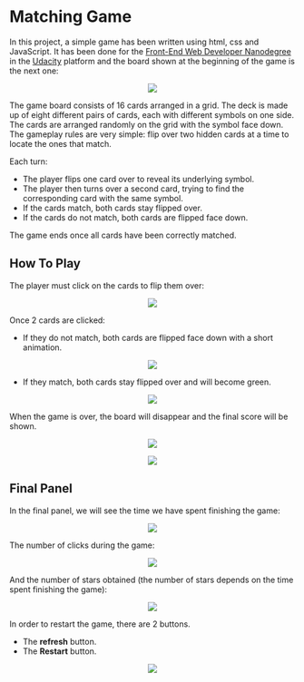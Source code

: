 Matching Game
================

In this project, a simple game has been written using html, css and
JavaScript. It has been done for the [Front-End Web Developer Nanodegree](https://eu.udacity.com/course/front-end-web-developer-nanodegree--nd001) in the [Udacity](https://eu.udacity.com/) platform and the board shown at the beginning of the game is the next one:

<p align="center">

<img src="images/Beginning.png">

</p>

The game board consists of 16 cards arranged in a grid. The deck is made
up of eight different pairs of cards, each with different symbols on one
side. The cards are arranged randomly on the grid with the symbol face
down. The gameplay rules are very simple: flip over two hidden cards at
a time to locate the ones that match.

Each turn:

  - The player flips one card over to reveal its underlying symbol.
  - The player then turns over a second card, trying to find the
    corresponding card with the same symbol.
  - If the cards match, both cards stay flipped over.
  - If the cards do not match, both cards are flipped face down.

The game ends once all cards have been correctly matched.

## How To Play

The player must click on the cards to flip them over:

<p align="center">

<img src="images/Click.png">

</p>

Once 2 cards are clicked:

  - If they do not match, both cards are flipped face down with a short
    animation.

<p align="center">

<img src="images/Wrong.png">

</p>

  - If they match, both cards stay flipped over and will become green.

<p align="center">

<img src="images/Correct.png">

</p>

When the game is over, the board will disappear and the final score will
be shown.

<p align="center">

<img src="images/Finish1.png">

</p>

<p align="center">

<img src="images/Finish2.png">

</p>

## Final Panel

In the final panel, we will see the time we have spent finishing the
game:

<p align="center">

<img src="images/Time.png">

</p>

The number of clicks during the game:

<p align="center">

<img src="images/Clicks.png">

</p>

And the number of stars obtained (the number of stars depends on the
time spent finishing the game):

<p align="center">

<img src="images/Stars.png">

</p>

In order to restart the game, there are 2 buttons.

  - The **refresh** button.
  - The **Restart** button.

<p align="center">

<img src="images/Restart.png">

</p>
